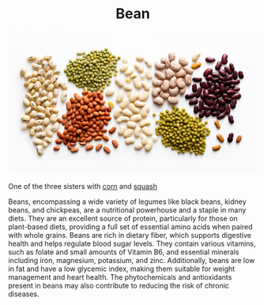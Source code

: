 <h1 align="center"> Bean </h1>

<p align="center" width="100%"><img src="../images/bean.png" /></p>

One of the three sisters with [corn](./corn.md) and [squash](./squash.md)

Beans, encompassing a wide variety of legumes like black beans, kidney beans, and chickpeas, are a nutritional powerhouse and a staple in many diets. They are an excellent source of protein, particularly for those on plant-based diets, providing a full set of essential amino acids when paired with whole grains. Beans are rich in dietary fiber, which supports digestive health and helps regulate blood sugar levels. They contain various vitamins, such as folate and small amounts of Vitamin B6, and essential minerals including iron, magnesium, potassium, and zinc. Additionally, beans are low in fat and have a low glycemic index, making them suitable for weight management and heart health. The phytochemicals and antioxidants present in beans may also contribute to reducing the risk of chronic diseases.